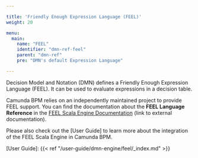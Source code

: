 ```yaml
---

title: 'Friendly Enough Expression Language (FEEL)'
weight: 20

menu:
  main:
    name: "FEEL"
    identifier: "dmn-ref-feel"
    parent: "dmn-ref"
    pre: "DMN's default Expression Language"

---
```


Decision Model and Notation (DMN) defines a Friendly Enough Expression
Language (FEEL). It can be used to evaluate expressions in a decision table.

Camunda BPM relies on an independently maintained project to provide FEEL support. You can find the 
documentation about the **FEEL Language Reference** in the [FEEL Scala Engine Documentation][] 
(link to external documentation).

Please also check out the [User Guide] to learn more about the integration of the FEEL Scala Engine 
in Camunda BPM.

[FEEL Scala Engine Documentation]: https://camunda.github.io/feel-scala/
[User Guide]: {{< ref "/user-guide/dmn-engine/feel/_index.md" >}}